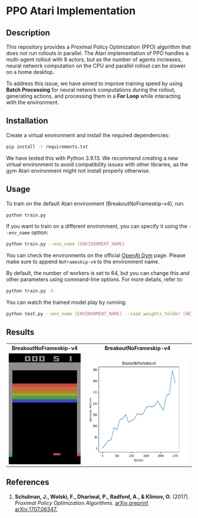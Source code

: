 # PPO Atari Implementation

## Description

This repository provides a Proximal Policy Optimization (PPO) algorithm that does not run rollouts in parallel. The Atari implementation of PPO handles a multi-agent rollout with 8 actors, but as the number of agents increases, neural network computation on the CPU and parallel rollout can be slower on a home desktop.

To address this issue, we have aimed to improve training speed by using **Batch Processing** for neural network computations during the rollout, generating actions, and processing them in a **For Loop** while interacting with the environment.

## Installation

Create a virtual environment and install the required dependencies:

```bash
pip install -r requirements.txt
```
We have tested this with Python 3.9.13. We recommend creating a new virtual environment to avoid compatibility issues with other libraries, as the gym Atari environment might not install properly otherwise.

## Usage

To train on the default Atari environment (BreakoutNoFrameskip-v4), run:

```bash
python train.py
```

If you want to train on a different environment, you can specify it using the `--env_name` option:

```bash
python train.py --env_name [ENVIRONMENT_NAME]
```

You can check the environments on the official [OpenAI Gym](https://www.gymlibrary.dev/environments/atari/) page. Please make sure to append `NoFrameskip-v4` to the environment name.

By default, the number of workers is set to 64, but you can change this and other parameters using command-line options. For more details, refer to:

```bash
python train.py -h
```

You can watch the trained model play by running:

```bash
python test.py --env_name [ENVIRONMENT_NAME] --load_weights_folder [WEIGHTS_FOLDER]
```

## Results

<table>
  <tr>
    <th>BreakoutNoFrameskip-v4</th>
    <th>BreakoutNoFrameskip-v4</th>
  </tr>
  <tr>
    <td><img src="./gifs/breakoutnoframeskip_v4.gif" height="300"></td>
    <td><img src="./plots/breakoutnoframeskip_v4.png" height="300"></td>
  </tr>
</table>


## References

1. **Schulman, J., Wolski, F., Dhariwal, P., Radford, A., & Klimov, O.** (2017). *Proximal Policy Optimization Algorithms*.  [arXiv preprint arXiv:1707.06347.](https://arxiv.org/abs/1707.06347)
